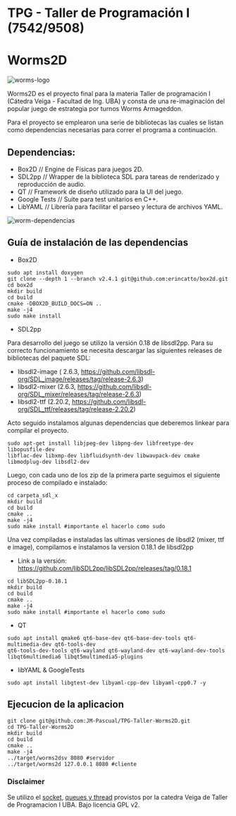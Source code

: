 # TPG - Taller de Programación I (7542/9508)
# Worms2D

![worms-logo](https://cdn.discordapp.com/attachments/1162524969142599822/1176873747249111070/pngegg.png?ex=65707416&is=655dff16&hm=ab3c9c99ee749053d6545c462345340b3ade8931082e20abc46a4c63a65aeec8&)

Worms2D es el proyecto final para la materia Taller de programación I (Cátedra Veiga - Facultad de Ing. UBA) y consta de una re-imaginación del popular juego de estrategia por turnos Worms Armageddon.

Para el proyecto se emplearon una serie de bibliotecas las cuales se listan como dependencias necesarias para correr el programa a continuación.

## Dependencias:

- Box2D // Engine de Físicas para juegos 2D.
- SDL2pp // Wrapper de la biblioteca SDL para tareas de renderizado y reproducción de audio.
- QT // Framework de diseño utilizado para la UI del juego.
- Google Tests // Suite para test unitarios en C++.
- LibYAML // Librería para facilitar el parseo y lectura de archivos YAML.

![worm-dependencias](https://cdn.discordapp.com/attachments/1162524969142599822/1176873875846463558/pngegg1.png?ex=65707435&is=655dff35&hm=e1bed770c3dea42b01800af9efa5ead113d4bc6d8d645dfb2497efc2278785c1&)

## Guía de instalación de las dependencias

- Box2D

```console
sudo apt install doxygen
git clone --depth 1 --branch v2.4.1 git@github.com:erincatto/box2d.git
cd box2d
mkdir build
cd build
cmake -DBOX2D_BUILD_DOCS=ON ..
make -j4
sudo make install
```


- SDL2pp

Para desarrollo del juego se utilizo la versión 0.18 de libsdl2pp. Para su correcto funcionamiento se necesita descargar las siguientes releases de bibliotecas del paquete SDL: 
  - libsdl2-image ( 2.6.3, https://github.com/libsdl-org/SDL_image/releases/tag/release-2.6.3)
  - libsdl2-mixer (2.6.3, https://github.com/libsdl-org/SDL_mixer/releases/tag/release-2.6.3)
  - libsdl2-ttf (2.20.2, https://github.com/libsdl-org/SDL_ttf/releases/tag/release-2.20.2)

Acto seguido instalamos algunas dependencias que deberemos linkear para compilar el proyecto. 
```console
sudo apt-get install libjpeg-dev libpng-dev libfreetype-dev libopusfile-dev
libflac-dev libxmp-dev libfluidsynth-dev libwavpack-dev cmake libmodplug-dev libsdl2-dev
```

Luego, con cada uno de los zip de la primera parte seguimos el siguiente proceso de compilado e instalado:
```console
cd carpeta_sdl_x
mkdir build
cd build
cmake ..
make -j4
sudo make install #importante el hacerlo como sudo
```

Una vez compiladas e instaladas las ultimas versiones de libsdl2 (mixer, ttf e image), compilamos e instalamos la version 0.18.1 de libsdl2pp
 - Link a la versión: https://github.com/libSDL2pp/libSDL2pp/releases/tag/0.18.1

```console
cd libSDL2pp-0.18.1
mkdir build
cd build
cmake ..
make -j4
sudo make install #importante el hacerlo como sudo
```

- QT

```console
sudo apt install qmake6 qt6-base-dev qt6-base-dev-tools qt6-multimedia-dev qt6-tools-dev
qt6-tools-dev-tools qt6-wayland qt6-wayland-dev qt6-wayland-dev-tools
libqt6multimedia6 libqt5multimedia5-plugins
```

- libYAML & GoogleTests
```console
sudo apt install libgtest-dev libyaml-cpp-dev libyaml-cpp0.7 -y
```

## Ejecucion de la aplicacion


```console
git clone git@github.com:JM-Pascual/TPG-Taller-Worms2D.git
cd TPG-Taller-Worms2D
mkdir build
cd build
cmake ..
make -j4
../target/worms2dsv 8080 #servidor
../target/worms2d 127.0.0.1 8080 #cliente
```

### Disclaimer

Se utilizo el [socket](https://github.com/eldipa/sockets-en-cpp), [queues y thread](https://github.com/eldipa/hands-on-threads/tree/master/libs) provistos por la catedra Veiga de Taller de Programacion I UBA. Bajo licencia GPL v2.
